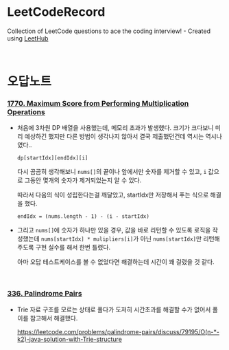 # LeetCodeRecord
Collection of LeetCode questions to ace the coding interview! - Created using [LeetHub](https://github.com/QasimWani/LeetHub)

<br>

# 오답노트

### [1770. Maximum Score from Performing Multiplication Operations](https://github.com/chisan01/LeetCodeRecord/tree/main/1770-maximum-score-from-performing-multiplication-operations)

- 처음에 3차원 DP 배열을 사용했는데, 메모리 초과가 발생했다. 크기가 크다보니 미리 예상하긴 했지만 다른 방법이 생각나지 않아서 결국 제출했던건데 역시는 역시나였다..

  ```
  dp[startIdx][endIdx][i]
  ```
  
  다시 곰곰히 생각해보니 `nums[]`의 끝이나 앞에서만 숫자를 제거할 수 있고, `i` 값으로 그동안 몇개의 숫자가 제거되었는지 알 수 있다.
  
  따라서 다음의 식이 성립한다는걸 깨달았고, startIdx만 저장해서 푸는 식으로 해결을 했다.
  
  ```
  endIdx = (nums.length - 1) - (i - startIdx)
  ```
  
- 그리고 `nums[]`에 숫자가 하나만 있을 경우, 값을 바로 리턴할 수 있도록 로직을 작성했는데 `nums[startIdx] * mulipliers[i]`가 아닌 `nums[startIdx]`만 리턴해주도록 구현 실수를 해서 한번 틀렸다.

  아마 오답 테스트케이스를 볼 수 없었다면 해결하는데 시간이 꽤 걸렸을 것 같다.

<br>

### [336. Palindrome Pairs](https://leetcode.com/problems/palindrome-pairs/submissions/)

- Trie 자료 구조를 모르는 상태로 풀다가 도저히 시간초과를 해결할 수가 없어서 풀이를 참고해서 해결했다.

  https://leetcode.com/problems/palindrome-pairs/discuss/79195/O(n-*-k2)-java-solution-with-Trie-structure
